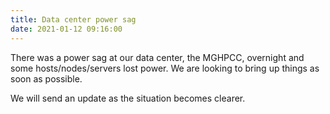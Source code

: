 ```yaml
---
title: Data center power sag
date: 2021-01-12 09:16:00
---
```


There was a power sag at our data center, the MGHPCC, overnight and
some hosts/nodes/servers lost power.  We are looking to bring up
things as soon as possible.

We will send an update as the situation becomes clearer.
